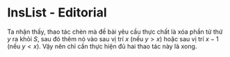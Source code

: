 # InsList - Editorial

Ta nhận thấy, thao tác chèn mà đề bài yêu cầu thực chất là xóa phần tử thứ $y$ ra khỏi $S,$ sau đó thêm nó vào sau vị trí $x$ (nếu $y > x$) hoặc sau vị trí $x-1$ (nếu $y < x$). Vậy nên chỉ cần thực hiện đủ hai thao tác này là xong.